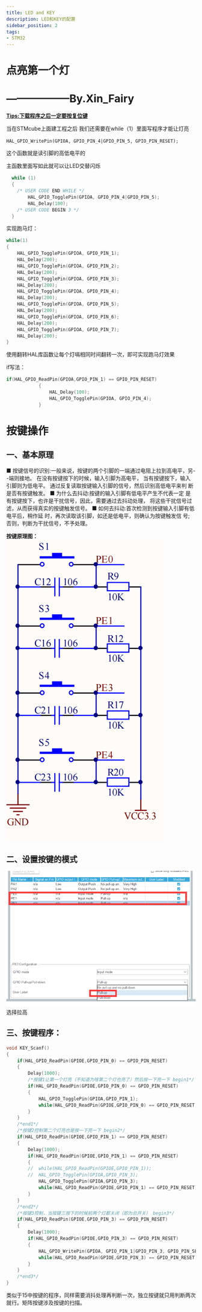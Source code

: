 ```yaml
---
title: LED and KEY
description: LED和KEY的配置
sidebar_position: 2
tags: 
- STM32
---
```


# 点亮第一个灯

# 											  ——————**By.Xin_Fairy**

**<u>Tips:下载程序之后一定要按复位键</u>**

当在STMcube上面建工程之后 我们还需要在while（1）里面写程序才能让灯亮

`HAL_GPIO_WritePin(GPIOA, GPIO_PIN_4|GPIO_PIN_5, GPIO_PIN_RESET);`

这个函数就是读引脚的高低电平的

主函数里面写如此就可以让LED交替闪烁

```C
  while (1)
  {
    /* USER CODE END WHILE */
		HAL_GPIO_TogglePin(GPIOA, GPIO_PIN_4|GPIO_PIN_5);
		HAL_Delay(100);
    /* USER CODE BEGIN 3 */
  }
```

实现跑马灯：

```c
while(1)
{
	HAL_GPIO_TogglePin(GPIOA, GPIO_PIN_1);
	HAL_Delay(200);
	HAL_GPIO_TogglePin(GPIOA, GPIO_PIN_2);
	HAL_Delay(200);
	HAL_GPIO_TogglePin(GPIOA, GPIO_PIN_3);
	HAL_Delay(200);
	HAL_GPIO_TogglePin(GPIOA, GPIO_PIN_4);
	HAL_Delay(200);
	HAL_GPIO_TogglePin(GPIOA, GPIO_PIN_5);
	HAL_Delay(200);
	HAL_GPIO_TogglePin(GPIOA, GPIO_PIN_6);
	HAL_Delay(200);
	HAL_GPIO_TogglePin(GPIOA, GPIO_PIN_7);
	HAL_Delay(200);    
}
```

使用翻转HAL库函数让每个灯嗝相同时间翻转一次，即可实现跑马灯效果



if写法：

```c
if(HAL_GPIO_ReadPin(GPIOA,GPIO_PIN_1) == GPIO_PIN_RESET)
			{
				HAL_Delay(100);
				HAL_GPIO_TogglePin(GPIOA, GPIO_PIN_4);
			}
```

# 按键操作
## 一、基本原理

■ 按键信号的识别:一般来说，按键的两个引脚的一端通过电阻上拉到高电平，另- -端则接地。 在没有按键按下的时候，输入引脚为高电平， 当有按键按下，输入引脚则为低电平。 通过反复读取按键输入引脚的信号，然后识别高低电平来判 断是否有按键触发。
■ 为什么去抖动:按键的输入引脚有低电平产生不代表一定 是 有按键按下，也许是干扰信号，因此，需要通过去抖动处理， 将这些干扰信号过滤，从而获得真实的按键触发信号。 ■ 如何去抖动:首次检测到按键输入引脚有低电平后，稍作延 时，再次读取该引脚，如还是低电平，则确认为按键触发信 号; 否则，判断为干扰信号，不予处理。

**按键原理图：**
![1](../../../static/STM32/LED%20and%20%20KEY/1.png)
## 二、设置按键的模式
![2](../../../static/STM32/LED%20and%20%20KEY/2.png)
选择拉高

## 三、按键程序：
```c
void KEY_Scanf()  
{  
    if(HAL_GPIO_ReadPin(GPIOE,GPIO_PIN_0) == GPIO_PIN_RESET)  
    {  
        Delay(1000);  
        /*按键1让第一个灯亮（不知道为啥第二个灯也亮了）然后按一下亮一下 begin1*/  
        if(HAL_GPIO_ReadPin(GPIOE,GPIO_PIN_0) == GPIO_PIN_RESET)  
        {  
            HAL_GPIO_TogglePin(GPIOA,GPIO_PIN_1);  
            while(HAL_GPIO_ReadPin(GPIOE,GPIO_PIN_0) == GPIO_PIN_RESET);  
        }  
    }  
    /*end1*/  
    /*按键2控制第二个灯亮也是按一下亮一下 begin2*/  
    if(HAL_GPIO_ReadPin(GPIOE,GPIO_PIN_1) == GPIO_PIN_RESET)  
    {  
        Delay(1000);  
        if(HAL_GPIO_ReadPin(GPIOE,GPIO_PIN_1) == GPIO_PIN_RESET)      
        {  
		//  while(HAL_GPIO_ReadPin(GPIOE,GPIO_PIN_1));   
		//  HAL_GPIO_TogglePin(GPIOA,GPIO_PIN_3);  
            HAL_GPIO_TogglePin(GPIOA,GPIO_PIN_3);  
            while(HAL_GPIO_ReadPin(GPIOE,GPIO_PIN_1) == GPIO_PIN_RESET);  
        }  
    }  
    /*end2*/  
    /*按键3控制，当按键三按下的时候前两个灯都关闭（即为总开关） begin3*/  
    if(HAL_GPIO_ReadPin(GPIOE,GPIO_PIN_3) == GPIO_PIN_RESET)  
    {  
        Delay(1000);  
        if(HAL_GPIO_ReadPin(GPIOE,GPIO_PIN_3) == GPIO_PIN_RESET)  
        {  
            HAL_GPIO_WritePin(GPIOA, GPIO_PIN_1|GPIO_PIN_3, GPIO_PIN_SET );  
            while(HAL_GPIO_ReadPin(GPIOE,GPIO_PIN_3) == GPIO_PIN_RESET);  
        }  
    }  
    /*end3*/  
}
```
类似于15中按键的程序，同样需要消抖处理再判断一次，独立按键就只用判断两次就行。矩阵按键涉及按键的扫描。